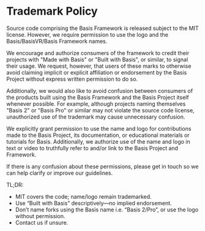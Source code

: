 # Trademark Policy

Source code comprising the Basis Framework is released subject to the MIT license. However, we require permission to use the logo and the Basis/BasisVR/Basis Framework names.

We encourage and authorize consumers of the framework to credit their projects with "Made with Basis" or "Built with Basis", or similar, to signal their usage. We request, however, that users of these marks to otherwise avoid claiming implicit or explicit affiliation or endorsement by the Basis Project without express written permission to do so.

Additionally, we would also like to avoid confusion between consumers of the products built using the Basis Framework and the Basis Project itself whenever possible. For example, although projects naming themselves "Basis 2" or "Basis Pro" or similar may not violate the source code license, unauthorized use of the trademark may cause unnecessary confusion.

We explicitly grant permission to use the name and logo for contributions made to the Basis Project, its documentation, or educational materials or tutorials for Basis. Additionally, we authorize use of the name and logo in text or video to truthfully refer to and/or link to the Basis Project and Framework.

If there is any confusion about these permissions, please get in touch so we can help clarify or improve our guidelines.

TL;DR:
* MIT covers the code; name/logo remain trademarked.
* Use “Built with Basis” descriptively—no implied endorsement.
* Don’t name forks using the Basis name i.e. “Basis 2/Pro”, or use the logo without permission.
* Contact us if unsure.
